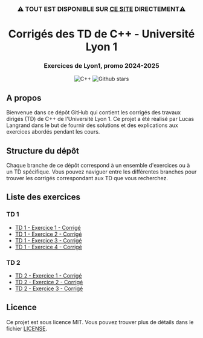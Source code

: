 <h3 align='center'> ⚠️ TOUT EST DISPONIBLE SUR <a href='https://lgrndev.github.io/'>CE SITE</a> DIRECTEMENT⚠️</h3>

<h1 align='center'> Corrigés des TD de C++ - Université Lyon 1</h1>

<div align='center'>
  
### Exercices de Lyon1, promo 2024-2025
![C++](https://img.shields.io/badge/C++-00599C?style=for-the-badge&logo=cplusplus&logoColor=white)
![Github stars](https://img.shields.io/github/stars/lgrndev/exercices-c-lyon1?style=for-the-badge)

</div>

## A propos

Bienvenue dans ce dépôt GitHub qui contient les corrigés des travaux dirigés (TD) de C++ de l'Université Lyon 1. Ce projet a été réalisé par Lucas Langrand dans le but de fournir des solutions et des explications aux exercices abordés pendant les cours.

## Structure du dépôt

Chaque branche de ce dépôt correspond à un ensemble d'exercices ou à un TD spécifique. Vous pouvez naviguer entre les différentes branches pour trouver les corrigés correspondant aux TD que vous recherchez.

## Liste des exercices

### TD 1
- [TD 1 - Exercice 1 - Corrigé](https://github.com/lgrndev/exercices-c-lyon1/tree/TD1E1-solution)
- [TD 1 - Exercice 2 - Corrigé](https://github.com/lgrndev/exercices-c-lyon1/tree/TD1E2-solution)
- [TD 1 - Exercice 3 - Corrigé](https://github.com/lgrndev/exercices-c-lyon1/tree/TD1E3-solution)
- [TD 1 - Exercice 4 - Corrigé](https://github.com/lgrndev/exercices-c-lyon1/tree/TD1E4-solution)


### TD 2
- [TD 2 - Exercice 1 - Corrigé](https://github.com/lgrndev/exercices-c-lyon1/tree/TD2E1-solution)
- [TD 2 - Exercice 2 - Corrigé](https://github.com/lgrndev/exercices-c-lyon1/tree/TD2E2-solution)
- [TD 2 - Exercice 3 - Corrigé](https://github.com/lgrndev/exercices-c-lyon1/tree/TD2E3-solution)


## Licence

Ce projet est sous licence MIT. Vous pouvez trouver plus de détails dans le fichier [LICENSE](LICENSE).

